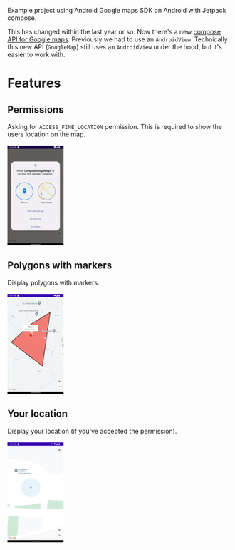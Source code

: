 Example project using Android Google maps SDK on Android with Jetpack compose.

This has changed within the last year or so. Now there's a new [compose API for Google maps](https://github.com/googlemaps/android-maps-compose). Previously we had to use an `AndroidView`. Technically this new API (`GoogleMap`) still uses an `AndroidView` under the hood, but it's easier to work with.

# Features

## Permissions
Asking for `ACCESS_FINE_LOCATION` permission. This is required to show the users location on the map.
<br>
<br>
<img src="art/location_permission.png" width="25%">

## Polygons with markers
Display polygons with markers.
<br>
<br>
<img src="art/polygon_with_marker.png" width="25%">

## Your location
Display your location (if you've accepted the permission).
<br>
<br>
<img src="art/your_location.png" width="25%">